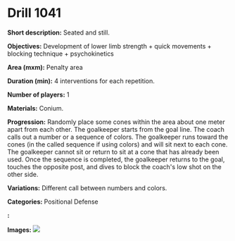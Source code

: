 # Drill 1041

**Short description:**
Seated and still.

**Objectives:**
Development of lower limb strength + quick movements + blocking technique + psychokinetics

**Area (mxm):**
Penalty area

**Duration (min):**
4 interventions for each repetition.

**Number of players:**
1

**Materials:**
Conium.

**Progression:**
Randomly place some cones within the area about one meter apart from each other. The goalkeeper starts from the goal line. The coach calls out a number or a sequence of colors. The goalkeeper runs toward the cones (in the called sequence if using colors) and will sit next to each cone. The goalkeeper cannot sit or return to sit at a cone that has already been used. Once the sequence is completed, the goalkeeper returns to the goal, touches the opposite post, and dives to block the coach's low shot on the other side.

**Variations:**
Different call between numbers and colors.

**Categories:**
Positional Defense

**:**


**Images:**
![](https://www.coachingfutsal.com/\images\400cc6419aabd2efea762ac14af9022f7110d8b29d64e7111bf8e2b52bb7b921f52d85172d8dcfd6d58fb148380371eef56dbbca1e068c937d902cb82887ee9851ce9a7b2dcf0.jpg)

